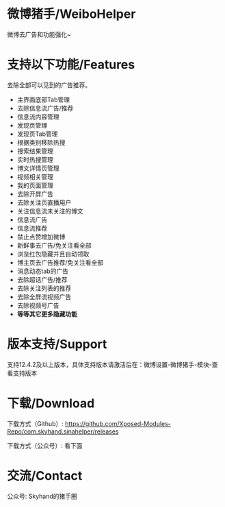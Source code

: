# 微博猪手/WeiboHelper

微博去广告和功能强化~


# 支持以下功能/Features

去除全部可以见到的广告推荐。

- 主界面底部Tab管理
- 去除信息流广告/推荐
- 信息流内容管理
- 发现页管理
- 发现页Tab管理
- 根据类别移除热搜
- 搜索结果管理
- 实时热搜管理
- 博文详情页管理
- 视频相关管理
- 我的页面管理
- 去除开屏广告
- 去除关注页直播用户
- 关注信息流未关注的博文
- 信息流广告
- 信息流推荐
- 禁止点赞增加微博
- 新鲜事去广告/免关注看全部
- 浏览红包隐藏并且自动领取
- 博主页去广告推荐/免关注看全部
- 消息动态tab的广告
- 去除超话广告/推荐
- 去除关注列表的推荐
- 去除全屏流视频广告
- 去除视频号广告
- **等等其它更多隐藏功能**


# 版本支持/Support
支持12.4.2及以上版本，具体支持版本请激活后在：微博设置-微博猪手-模块-查看支持版本


# 下载/Download

下载方式（Github）:
https://github.com/Xposed-Modules-Repo/com.skyhand.sinahelper/releases

下载方式（公众号）: 看下面


# 交流/Contact 
公众号: Skyhand的猪手圈

